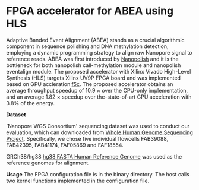 # FPGA accelerator for ABEA using HLS

Adaptive Banded Event Alignment (ABEA) stands as a crucial algorithmic component in sequence polishing and DNA methylation detection, employing a dynamic programming strategy to align raw Nanopore signal to reference reads. ABEA was first introduced by [Nanopolish](https://github.com/jts/nanopolish) and it is the bottleneck for both nanopolish call-methylation module and nanopolish eventalign module. The proposed accelerator with Xilinx Vivado High-Level Synthesis (HLS) targets Xilinx UV9P FPGA board and was implemented based on GPU accleration [f5c](https://github.com/hasindu2008/f5c). The proposed accelerator obtains an average throughput speedup of 10.9 $\times$ over the CPU-only implementation, and an average 1.82 $\times$ speedup over the-state-of-art GPU acceleration with 3.8\% of the energy.

 **Dataset**

 `Nanopore WGS Consortium' sequencing dataset was used to conduct our evaluation, which can downloaded from [Whole Human Genome Sequencing Project](https://github.com/nanopore-wgs-consortium/NA12878/blob/master/Genome.md). Specifically, we chose five individual flowcells FAB39088, FAB42395, FAB41174, FAF05869 and FAF18554.
 
 GRCh38/hg38 [hg38 FASTA Human Reference Genome](https://drive.google.com/file/d/1Ur3xybIzQGSxuqeByyp5OMrpaRJXCsMI/view?usp=sharing) was used as the reference genomes for alignment.
 
  **Usage**
The FPGA configuration file is in the binary directory. The host calls two kernel functions implemented in the configuration file.

